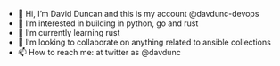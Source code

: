 - 👋 Hi, I’m David Duncan and this is my account @davdunc-devops
- 👀 I’m interested in building in python, go and rust
- 🌱 I’m currently learning rust
- 💞️ I’m looking to collaborate on anything related to ansible collections
- 📫 How to reach me: at twitter as @davdunc

<!---
davdunc-devops/davdunc-devops is a ✨ special ✨ repository because its `README.md` (this file) appears on your GitHub profile.
You can click the Preview link to take a look at your changes.
--->

